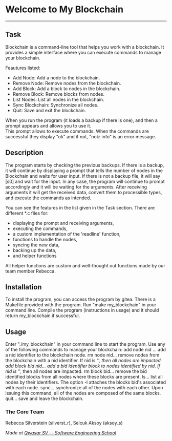 # Welcome to My Blockchain
***

## Task
Blockchain is a command-line tool that helps you work with a blockchain. It provides a simple interface where you can execute commands to manage your blockchain.

Feautures listed: 
* Add Node: Add a node to the blockchain.
* Remove Node: Remove nodes from the blockchain.
* Add Block: Add a block to nodes in the blockchain.
* Remove Block: Remove blocks from nodes.
* List Nodes: List all nodes in the blockchain.
* Sync Blockchain: Synchronize all nodes.
* Quit: Save and exit the blockchain.

When you run the program (it loads a backup if there is one), and then a prompt appears and allows you to use it.  
This prompt allows to execute commands. When the commands are successful they display "ok" and if not, "nok: info" is an error message.

## Description
The program starts by checking the previous backups. 
If there is a backup, it will continue by displaying a prompt that tells the number of nodes in the Blockchain and waits for user input. If there is not a backup file, it will say [s0] and wait for the input. 
In any case, the program will continue to prompt accordingly and it will be waiting for the arguments. 
After receiving arguments it will get the received data, convert them to processible types, and execute the commands as intended. 

You can see the features in the list given in the Task section.
There are different *.c files for: 
* displaying the prompt and receiving arguments, 
* executing the commands, 
* a custom implementation of the 'readline' function,
* functions to handle the nodes,
* syncing the new data, 
* backing up the data, 
* and helper functions 

All helper functions are custom and well-thought out functions made by our team member Rebecca.

## Installation
To install the program, you can access the program by gitea. There is a Makefile provided with the program. Run "make my_blockchain" in your command line. Compile the program (instructions in usage) and it should return my_blockchain if successful.

## Usage
Enter "./my_blockchain" in your command line to start the program.
Use any of the following commands to manage your blockchain:
add node nid ... add a nid identifier to the blockchain node.
rm node nid... remove nodes from the blockchain with a nid identifier. If nid is '*', then all nodes are impacted.
add block bid nid... add a bid identifier block to nodes identified by nid. If nid is '*', then all nodes are impacted.
rm block bid... remove the bid identified blocks from all nodes where these blocks are present.
ls... list all nodes by their identifiers. The option -l attaches the blocks bid's associated with each node.
sync... synchronize all of the nodes with each other. Upon issuing this command, all of the nodes are composed of the same blocks.
quit... save and leave the blockchain.

### The Core Team
Rebecca Silverstein (silverst_r), Selcuk Aksoy (aksoy_s)

<span><i>Made at <a href='https://qwasar.io'>Qwasar SV -- Software Engineering School</a></i></span>